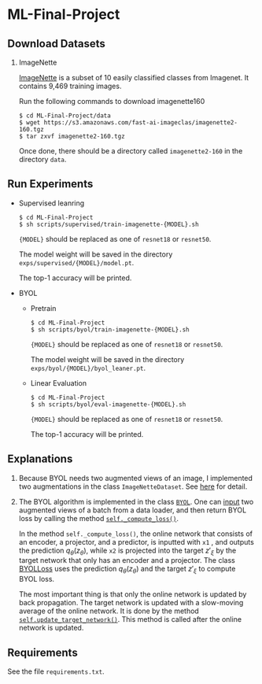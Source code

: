 # ML-Final-Project

## Download Datasets

1. ImageNette

    [ImageNette](https://github.com/fastai/imagenette) is a subset of 10 easily classified classes from Imagenet. It contains 9,469 training images.

    Run the following commands to download imagenette160
    
    ```
    $ cd ML-Final-Project/data
    $ wget https://s3.amazonaws.com/fast-ai-imageclas/imagenette2-160.tgz
    $ tar zxvf imagenette2-160.tgz
    ```

    Once done, there should be a directory called `imagenette2-160` in the directory `data`.

## Run Experiments

* Supervised leanring

    ```
    $ cd ML-Final-Project
    $ sh scripts/supervised/train-imagenette-{MODEL}.sh
    ```

    `{MODEL}` should be replaced as one of `resnet18` or `resnet50`.

    The model weight will be saved in the directory `exps/supervised/{MODEL}/model.pt`.
    
    The top-1 accuracy will be printed.

* BYOL

    * Pretrain

        ```
        $ cd ML-Final-Project
        $ sh scripts/byol/train-imagenette-{MODEL}.sh
        ```

        `{MODEL}` should be replaced as one of `resnet18` or `resnet50`.

        The model weight will be saved in the directory `exps/byol/{MODEL}/byol_leaner.pt`.

    * Linear Evaluation

        ```
        $ cd ML-Final-Project
        $ sh scripts/byol/eval-imagenette-{MODEL}.sh
        ```

        `{MODEL}` should be replaced as one of `resnet18` or `resnet50`.

        The top-1 accuracy will be printed.

## Explanations

1. Because BYOL needs two augmented views of an image, I implemented two augmentations in the class `ImageNetteDataset`. See [here]((https://github.com/WilliamCCHuang/ML-Final-Project/blob/main/datasets.py#L55)) for detail.

2. The BYOL algorithm is implemented in the class [`BYOL`](https://github.com/WilliamCCHuang/ML-Final-Project/blob/main/byol.py#L32). One can [input](https://github.com/WilliamCCHuang/ML-Final-Project/blob/main/byol.py#L100) two augmented views of a batch from a data loader, and then return BYOL loss by calling the method [`self._compute_loss()`](https://github.com/WilliamCCHuang/ML-Final-Project/blob/main/byol.py#L77).

    In the method `self._compute_loss()`, the online network that consists of an encoder, a projector, and a predictor, is inputted with `x1` , and outputs the prediction $q_\theta(z_\theta)$, while `x2` is projected into the target $z'_\xi$ by the target network that only has an encoder and a projector. The class [BYOLLoss](https://github.com/WilliamCCHuang/ML-Final-Project/blob/main/losses.py#L5) uses the prediction $q_\theta(z_\theta)$ and the target $z'_\xi$ to compute BYOL loss.

    The most important thing is that only the online network is updated by back propagation. The target network is updated with a slow-moving average of the online network. It is done by the method [`self.update_target_network()`](https://github.com/WilliamCCHuang/ML-Final-Project/blob/main/byol.py#L110). This method is called after the online network is updated.

## Requirements

See the file `requirements.txt`.
